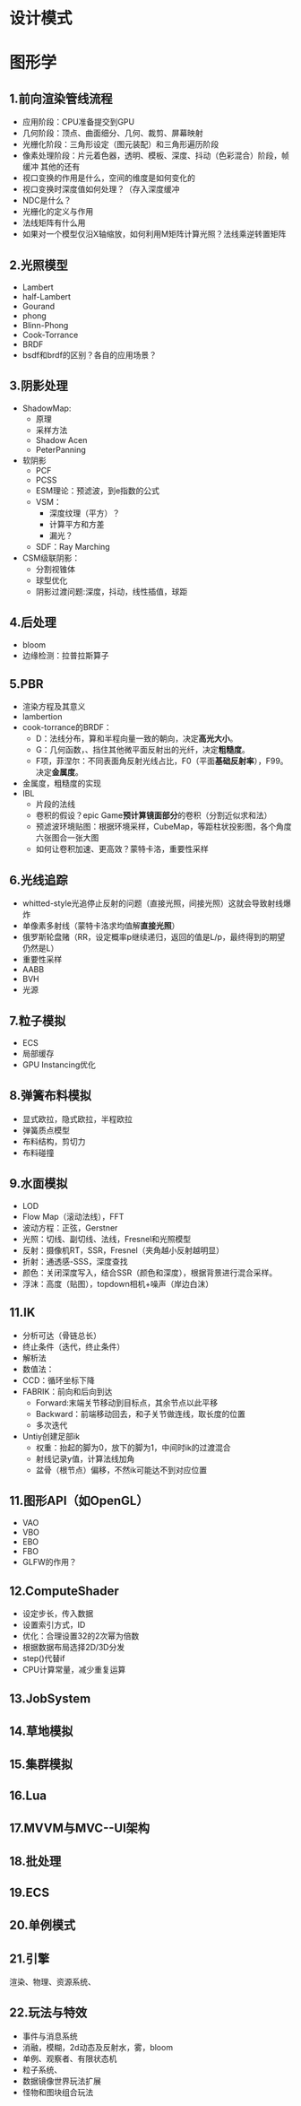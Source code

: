 # 设计模式


# 图形学
## 1.前向渲染管线流程
- 应用阶段：CPU准备提交到GPU
- 几何阶段：顶点、曲面细分、几何、裁剪、屏幕映射
- 光栅化阶段：三角形设定（图元装配）和三角形遍历阶段
- 像素处理阶段：片元着色器，透明、模板、深度、抖动（色彩混合）阶段，帧缓冲
其他的还有
- 视口变换的作用是什么，空间的维度是如何变化的
- 视口变换时深度值如何处理？（存入深度缓冲
- NDC是什么？
- 光栅化的定义与作用
- 法线矩阵有什么用
- 如果对一个模型仅沿X轴缩放，如何利用M矩阵计算光照？法线乘逆转置矩阵
## 2.光照模型
- Lambert
- half-Lambert
- Gourand
- phong
- Blinn-Phong
- Cook-Torrance
- BRDF
- bsdf和brdf的区别？各自的应用场景？
## 3.阴影处理
- ShadowMap:
	- 原理
	- 采样方法
	- Shadow Acen
	- PeterPanning
- 软阴影
	- PCF
	- PCSS
	- ESM理论：预滤波，到e指数的公式
	- VSM：
		- 深度纹理（平方）？
		- 计算平方和方差
		- 漏光？
	- SDF：Ray Marching
- CSM级联阴影：
	- 分割视锥体
	- 球型优化
	- 阴影过渡问题:深度，抖动，线性插值，球距

## 4.后处理
- bloom
- 边缘检测：拉普拉斯算子
## 5.PBR
- 渲染方程及其意义
- lambertion
- cook-torrance的BRDF：
	- D：法线分布，算和半程向量一致的朝向，决定**高光大小**。
	- G：几何函数，、挡住其他微平面反射出的光纤，决定**粗糙度**。
	- F项，菲涅尔：不同表面角反射光线占比，F0（平面**基础反射率**），F99。决定**金属度**。
- 金属度，粗糙度的实现
- IBL
	- 片段的法线
	- 卷积的假设？epic Game**预计算镜面部分**的卷积（分割近似求和法）
	- 预滤波环境贴图：根据环境采样，CubeMap，等距柱状投影图，各个角度六张图合一张大图
	- 如何让卷积加速、更高效？蒙特卡洛，重要性采样

## 6.光线追踪
- whitted-style光追停止反射的问题（直接光照，间接光照）这就会导致射线爆炸
- 单像素多射线（蒙特卡洛求均值解**直接光照**）
- 俄罗斯轮盘赌（RR，设定概率p继续递归，返回的值是L/p，最终得到的期望仍然是L）
- 重要性采样
- AABB
- BVH
- 光源
## 7.粒子模拟
- ECS
- 局部缓存
- GPU Instancing优化

## 8.弹簧布料模拟
- 显式欧拉，隐式欧拉，半程欧拉
- 弹簧质点模型
- 布料结构，剪切力
- 布料碰撞

## 9.水面模拟
- LOD
- Flow Map（滚动法线），FFT
- 波动方程：正弦，Gerstner
- 光照：切线、副切线、法线，Fresnel和光照模型
- 反射：摄像机RT，SSR，Fresnel（夹角越小反射越明显）
- 折射：通透感-SSS，深度查找
- 颜色：关闭深度写入，结合SSR（颜色和深度），根据背景进行混合采样。
- 浮沫：高度（贴图），topdown相机+噪声（岸边白沫）
## 11.IK
- 分析可达（骨链总长）
- 终止条件（迭代，终止条件）
- 解析法
- 数值法：
- CCD：循环坐标下降
- FABRIK：前向和后向到达
	- Forward:末端关节移动到目标点，其余节点以此平移
	- Backward：前端移动回去，和子关节做连线，取长度的位置
	- 多次迭代
- Untiy创建足部ik
	- 权重：抬起的脚为0，放下的脚为1，中间时ik的过渡混合
	- 射线记录y值，计算法线加角
	- 盆骨（根节点）偏移，不然ik可能达不到对应位置

## 11.图形API（如OpenGL）
- VAO
- VBO
- EBO
- FBO
- GLFW的作用？


## 12.ComputeShader
- 设定步长，传入数据
- 设置索引方式，ID
- 优化：合理设置32的2次幂为倍数
- 根据数据布局选择2D/3D分发
- step()代替if
- CPU计算常量，减少重复运算

## 13.JobSystem

## 14.草地模拟
## 15.集群模拟

## 16.Lua

## 17.MVVM与MVC--UI架构

## 18.批处理

## 19.ECS

## 20.单例模式

## 21.引擎
渲染、物理、资源系统、

## 22.玩法与特效
- 事件与消息系统
- 消融，模糊，2d动态及反射水，雾，bloom
- 单例、观察者、有限状态机
- 粒子系统、
- 数据镜像世界玩法扩展
- 怪物和图块组合玩法


